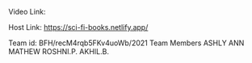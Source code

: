 Video Link:

Host Link: https://sci-fi-books.netlify.app/

Team id: BFH/recM4rqb5FKv4uoWb/2021
Team Members
   ASHLY ANN MATHEW
   ROSHNI.P.
   AKHIL.B.
   
